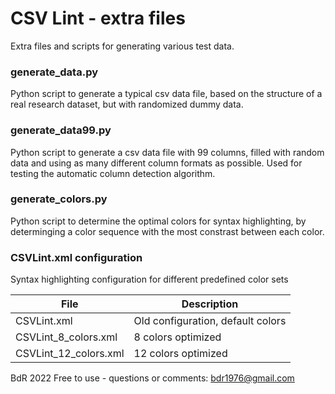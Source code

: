 CSV Lint - extra files
======================

Extra files and scripts for generating various test data.

### generate_data.py ###

Python script to generate a typical csv data file,
based on the structure of a real research dataset,
but with randomized dummy data.

### generate_data99.py ###

Python script to generate a csv data file with 99 columns,
filled with random data and using as many different column formats as possible.
Used for testing the automatic column detection algorithm.

### generate_colors.py ###

Python script to determine the optimal colors for syntax highlighting,
by determinging a color sequence with the most constrast between each color.

### CSVLint.xml configuration ###

Syntax highlighting configuration for different predefined color sets

| File                  | Description                                    |
|-----------------------|------------------------------------------------|
| CSVLint.xml           | Old configuration, default colors              |
| CSVLint_8_colors.xml  |  8 colors optimized                            |
| CSVLint_12_colors.xml | 12 colors optimized                            |

BdR 2022 Free to use - questions or comments: bdr1976@gmail.com


